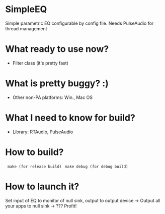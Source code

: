 # SimpleEQ
Simple parametric EQ configurable by config file. Needs PulseAudio for thread management

# What ready to use now?
- Filter class (it's pretty fast)

# What is pretty buggy? :)
- Other non-PA platforms: Win., Mac OS
# What I need to know for build?
- Library: RTAudio, PulseAudio
# How to build?
` make (for release build)`
` make debug (for debug build)`
# How to launch it?
Set input of EQ to monitor of null sink, output to output device -> Output all your apps to null sink -> ??? Profit!

